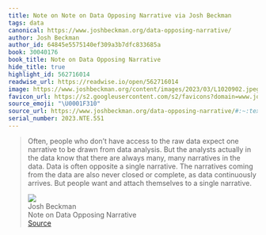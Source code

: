 ```yaml
---
title: Note on Note on Data Opposing Narrative via Josh Beckman
tags: data
canonical: https://www.joshbeckman.org/data-opposing-narrative/
author: Josh Beckman
author_id: 64845e5575140ef309a3b7dfc833685a
book: 30040176
book_title: Note on Data Opposing Narrative
hide_title: true
highlight_id: 562716014
readwise_url: https://readwise.io/open/562716014
image: https://www.joshbeckman.org/content/images/2023/03/L1020902.jpeg
favicon_url: https://s2.googleusercontent.com/s2/favicons?domain=www.joshbeckman.org
source_emoji: "\U0001F310"
source_url: https://www.joshbeckman.org/data-opposing-narrative/#:~:text=Often%2C%20people%20who,a%20single%20narrative.
serial_number: 2023.NTE.551
---
```

> Often, people who don’t have access to the raw data expect one narrative to be drawn from data analysis. But the analysts actually in the data know that there are always many, many narratives in the data. Data is often opposite a single narrative. The narratives coming from the data are also never closed or complete, as data continuously arrives. But people want and attach themselves to a single narrative.
> <div class="quoteback-footer"><div class="quoteback-avatar"><img class="mini-favicon" src="https://s2.googleusercontent.com/s2/favicons?domain=www.joshbeckman.org"></div><div class="quoteback-metadata"><div class="metadata-inner"><span style="display:none">FROM:</span><div aria-label="Josh Beckman" class="quoteback-author"> Josh Beckman</div><div aria-label="Note on Data Opposing Narrative" class="quoteback-title"> Note on Data Opposing Narrative</div></div></div><div class="quoteback-backlink"><a target="_blank" aria-label="go to the full text of this quotation" rel="noopener" href="https://www.joshbeckman.org/data-opposing-narrative/#:~:text=Often%2C%20people%20who,a%20single%20narrative." class="quoteback-arrow"> Source</a></div></div>